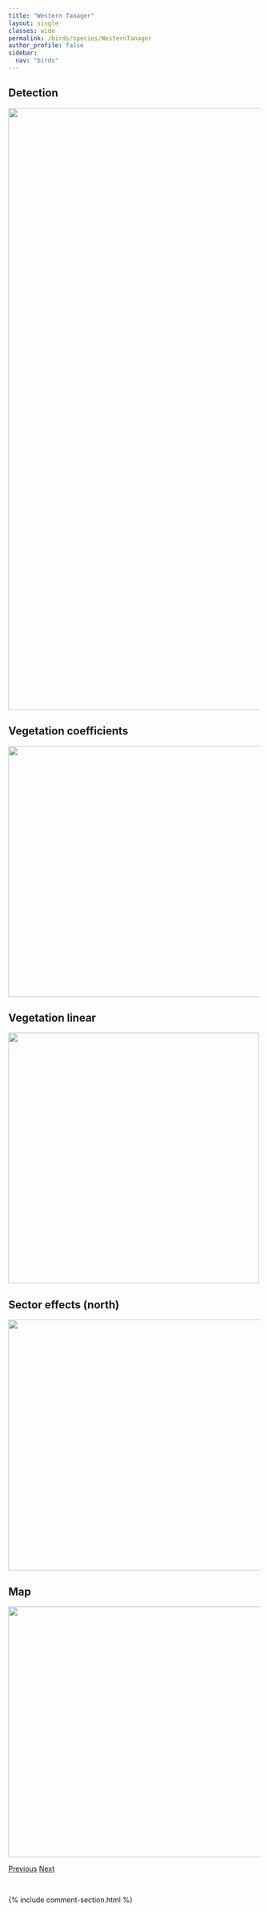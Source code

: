 ```yaml
---
title: "Western Tanager"
layout: single
classes: wide
permalink: /birds/species/WesternTanager
author_profile: false
sidebar:
  nav: "birds"
---
```


<h2>Detection</h2>

<a href="https://drive.google.com/uc?export=view&id=1anCNWjm0vfGYwOC44w2Hc_D-DVl2jtmX">
<img src="https://drive.google.com/uc?export=view&id=1anCNWjm0vfGYwOC44w2Hc_D-DVl2jtmX" height = "1200" width = "800">
</a>

<h2>Vegetation coefficients</h2>

<a href="https://drive.google.com/uc?export=view&id=1BitnEt2DT33A8MaBmvEFFGPfH2ekNRyK">
<img src="https://drive.google.com/uc?export=view&id=1BitnEt2DT33A8MaBmvEFFGPfH2ekNRyK" height = "500" width = "1000">
</a>

<h2>Vegetation linear</h2>

<a href="https://drive.google.com/uc?export=view&id=1cRnDSJGuyG5aL2Lu6SNUxVOXq1B1QxJ5">
<img src="https://drive.google.com/uc?export=view&id=1cRnDSJGuyG5aL2Lu6SNUxVOXq1B1QxJ5" height = "500" width = "500">
</a>

<h2>Sector effects (north)</h2>

<a href="https://drive.google.com/uc?export=view&id=1pS0YC0dpywf1i_QHl_iIAQE5o3m8s4bh">
<img src="https://drive.google.com/uc?export=view&id=1pS0YC0dpywf1i_QHl_iIAQE5o3m8s4bh" height = "500" width = "1000">
</a>

<h2>Map</h2>

<a href="https://drive.google.com/uc?export=view&id=1w5BrwYeY-iIodrATwUpAqtF9KyJUHEoX">
<img src="https://drive.google.com/uc?export=view&id=1w5BrwYeY-iIodrATwUpAqtF9KyJUHEoX" height = "500" width = "1500">
</a>

<a href="/DevelopmentWebsite/birds/species/WesternMeadowlark" class="pagination--pager" title="Western Meadowlark">Previous</a> <a href="/DevelopmentWebsite/birds/species/WesternWoodPewee" class="pagination--pager" title="Western Wood-Pewee">Next</a>

<p>&nbsp;</p>

{% include comment-section.html %}

